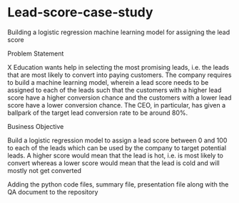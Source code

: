 # Lead-score-case-study
Building a logistic regression machine learning model for assigning the lead score

Problem Statement

X Education wants help in selecting the most promising leads, i.e. the leads that are most likely to
convert into paying customers. The company requires to build a machine learning model, wherein a lead
score needs to be assigned to each of the leads such that the customers with a higher lead score have a
higher conversion chance and the customers with a lower lead score have a lower conversion chance.
The CEO, in particular, has given a ballpark of the target lead conversion rate to be around 80%.

Business Objective

Build a logistic regression model to assign a lead score between 0 and 100 to each of the leads
which can be used by the company to target potential leads. A higher score would mean that
the lead is hot, i.e. is most likely to convert whereas a lower score would mean that the lead is
cold and will mostly not get converted

Adding the python code files, summary file, presentation file along with the QA document to the repository
